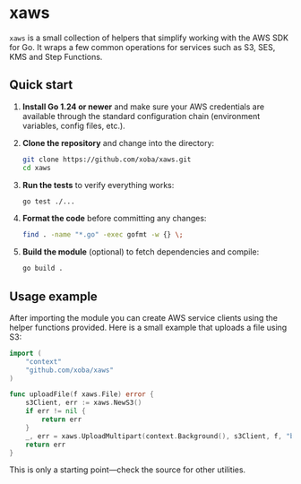 # xaws

`xaws` is a small collection of helpers that simplify working with the AWS SDK for Go.
It wraps a few common operations for services such as S3, SES, KMS and Step Functions.

## Quick start

1. **Install Go 1.24 or newer** and make sure your AWS credentials are available
   through the standard configuration chain (environment variables, config files, etc.).
2. **Clone the repository** and change into the directory:

   ```bash
   git clone https://github.com/xoba/xaws.git
   cd xaws
   ```
3. **Run the tests** to verify everything works:

   ```bash
   go test ./...
   ```
4. **Format the code** before committing any changes:

   ```bash
   find . -name "*.go" -exec gofmt -w {} \;
   ```
5. **Build the module** (optional) to fetch dependencies and compile:

   ```bash
   go build .
   ```

## Usage example

After importing the module you can create AWS service clients using the helper
functions provided. Here is a small example that uploads a file using S3:

```go
import (
    "context"
    "github.com/xoba/xaws"
)

func uploadFile(f xaws.File) error {
    s3Client, err := xaws.NewS3()
    if err != nil {
        return err
    }
    _, err = xaws.UploadMultipart(context.Background(), s3Client, f, "bucket", "key")
    return err
}
```

This is only a starting point&mdash;check the source for other utilities.

